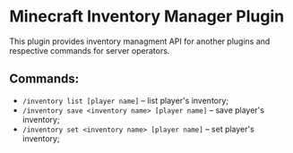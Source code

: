 # Minecraft Inventory Manager Plugin

This plugin provides inventory managment API for
another plugins and respective commands for server operators.

## Commands:
- `/inventory list [player name]` – list player's inventory;
- `/inventory save <inventory name> [player name]` – save player's inventory;
- `/inventory set <inventory name> [player name]` – set player's inventory;
